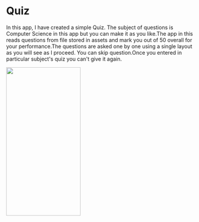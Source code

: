 # Quiz
In this app, I have created a simple Quiz. The subject of questions is Computer Science in this app but you can make it as you like.The app in this reads questions from file stored in assets and mark you 
out of 50 overall for your performance.The questions are asked one by one  using a single layout as you will see as I proceed.
You can skip question.Once you entered in particular subject's quiz you can't give it again.


<!--![screenshot_2016-09-05-14-14-47](https://cloud.githubusercontent.com/assets/19224538/18195431/025dedd2-7109-11e6-85ae-1cd73e994f82.png | width=48)-->
<img src="https://cloud.githubusercontent.com/assets/19224538/18195431/025dedd2-7109-11e6-85ae-1cd73e994f82.png" height="400" width="200" align="center">

